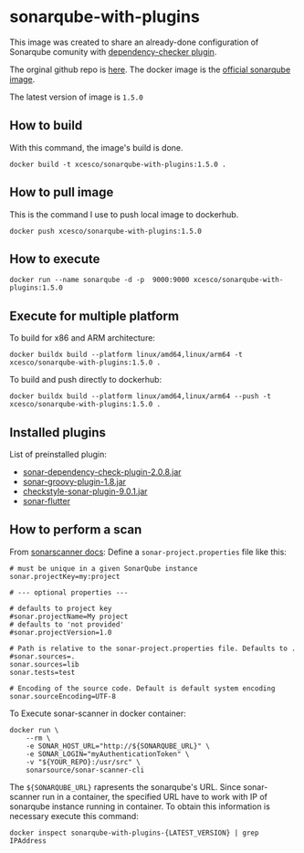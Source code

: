 # sonarqube-with-plugins

This image was created to share an already-done configuration of Sonarqube comunity with [dependency-checker plugin](https://github.com/dependency-check/dependency-check-sonar-plugin).

The orginal github repo is [here](https://github.com/SonarSource/docker-sonarqube/). 
The docker image is the [official sonarqube image](https://hub.docker.com/_/sonarqube?tab=description).

The latest version of image is `1.5.0`

## How to build
With this command, the image's build is done.
```shell
docker build -t xcesco/sonarqube-with-plugins:1.5.0 .
```

## How to pull image
This is the command I use to push local image to dockerhub.
```shell
docker push xcesco/sonarqube-with-plugins:1.5.0
```


## How to execute
```shell
docker run --name sonarqube -d -p  9000:9000 xcesco/sonarqube-with-plugins:1.5.0
```

## Execute for multiple platform
To build for x86 and ARM architecture:

```shell
docker buildx build --platform linux/amd64,linux/arm64 -t xcesco/sonarqube-with-plugins:1.5.0 . 
```

To build and push directly to dockerhub:
```shell
docker buildx build --platform linux/amd64,linux/arm64 --push -t xcesco/sonarqube-with-plugins:1.5.0 . 
```



## Installed plugins
List of preinstalled plugin:

- [sonar-dependency-check-plugin-2.0.8.jar](https://github.com/dependency-check/dependency-check-sonar-plugin/releases/download/2.0.8/sonar-dependency-check-plugin-2.0.8.jar)
- [sonar-groovy-plugin-1.8.jar](https://github.com/Inform-Software/sonar-groovy/releases/download/1.8/sonar-groovy-plugin-1.8.jar)
- [checkstyle-sonar-plugin-9.0.1.jar](https://github.com/checkstyle/sonar-checkstyle/releases/download/9.0.1/checkstyle-sonar-plugin-9.0.1.jar)
- [sonar-flutter](https://github.com/insideapp-oss/sonar-flutter/releases/download/0.4.0/sonar-flutter-plugin-0.4.0.jar)


## How to perform a scan
From [sonarscanner docs](https://docs.sonarqube.org/latest/analysis/scan/sonarscanner/):
Define a `sonar-project.properties` file like this:
```properties
# must be unique in a given SonarQube instance
sonar.projectKey=my:project

# --- optional properties ---

# defaults to project key
#sonar.projectName=My project
# defaults to 'not provided'
#sonar.projectVersion=1.0
 
# Path is relative to the sonar-project.properties file. Defaults to .
#sonar.sources=.
sonar.sources=lib
sonar.tests=test
 
# Encoding of the source code. Default is default system encoding
sonar.sourceEncoding=UTF-8
```
To Execute sonar-scanner in docker container:
```
docker run \
    --rm \
    -e SONAR_HOST_URL="http://${SONARQUBE_URL}" \
    -e SONAR_LOGIN="myAuthenticationToken" \
    -v "${YOUR_REPO}:/usr/src" \
    sonarsource/sonar-scanner-cli
```    

The `${SONARQUBE_URL}` rapresents the sonarqube's URL. Since sonar-scanner run in a container, the specified URL have to work with IP of sonarqube instance running in container. To obtain this information is necessary execute this command: 

```shell
docker inspect sonarqube-with-plugins-{LATEST_VERSION} | grep IPAddress
```
